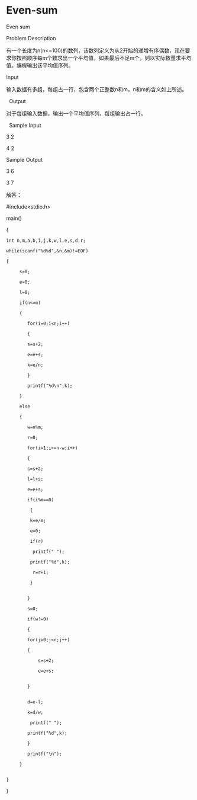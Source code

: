 # Even-sum

Even sum

Problem Description

有一个长度为n(n<=100)的数列，该数列定义为从2开始的递增有序偶数，现在要求你按照顺序每m个数求出一个平均值，如果最后不足m个，则以实际数量求平均值。编程输出该平均值序列。 


Input

输入数据有多组，每组占一行，包含两个正整数n和m，n和m的含义如上所述。

 
Output

对于每组输入数据，输出一个平均值序列，每组输出占一行。

 
Sample Input

3 2

4 2 


Sample Output

3 6

3 7


解答：

#include<stdio.h>

main()

{

    int n,m,a,b,i,j,k,w,l,e,s,d,r;
    
    while(scanf("%d%d",&n,&m)!=EOF)
    
    {
    
         s=0;
         
         e=0;
         
         l=0;
         
         if(n<=m)
         
         {
         
            for(i=0;i<n;i++)
            
            {
            
            s=s+2;
            
            e=e+s;
            
            k=e/n;
            
            }
            
            printf("%d\n",k);
            
         }
         
         else
         
         {
         
            w=n%m;
            
            r=0;
            
            for(i=1;i<=n-w;i++)
            
            {
                       
            s=s+2;
            
            l=l+s;
            
            e=e+s;
            
            if(i%m==0)
            
             {
             
             k=e/m;
             
             e=0;
             
             if(r)
             
              printf(" ");
              
             printf("%d",k);
             
              r=r+1;
              
             }
             

            }
            
            s=0;
            
            if(w!=0)
            
            {
            
            for(j=0;j<n;j++)
            
            {
            
                s=s+2;
                
                e=e+s;
                

            }
            

            d=e-l;
            
            k=d/w;
            
             printf(" ");
             
            printf("%d",k);
            
            }
            
            printf("\n");
            
         }
         

    }
    
}

